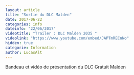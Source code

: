 ```yaml
---
layout: article
title: "Sortie du DLC Malden"
date: 2017-06-22
categories: info
dateinfo: "22/06/2017"
videotitle: "Trailer : DLC Malden 2035 "
videolink: "https://www.youtube.com/embed/JAPTmRECnNo"
hidden: true
categorie: Information
author: LucasAlt
---
```


Bandeau et vidéo de présentation du DLC Gratuit Malden